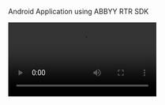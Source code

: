 Android Application using ABBYY RTR SDK

![Preview](https://github.com/alexanderjpowell/slot-machine-ocr-android/blob/master/screenshare.mp4)